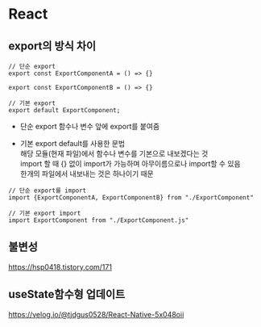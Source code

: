 # React

## export의 방식 차이

```JS
// 단순 export
export const ExportComponentA = () => {}

export const ExportComponentB = () => {}

// 기본 export
export default ExportComponent;
```

* 단순 export
함수나 변수 앞에 export를 붙여줌

* 기본 export
default를 사용한 문법    
해당 모듈(현재 파일)에서 함수나 변수를 기본으로 내보겠다는 것   
import 할 때 {} 없이 import가 가능하며 아무이름으로나 import할 수 있음  
한개의 파일에서 내보내는 것은 하나이기 때문    

```JS
// 단순 export를 import
import {ExportComponentA, ExportComponentB} from "./ExportComponent"

// 기본 export import
import ExportComponent from "./ExportComponent.js"

```

## 불변성

<https://hsp0418.tistory.com/171>


## useState함수형 업데이트   

<https://velog.io/@tjdgus0528/React-Native-5x048oii>
